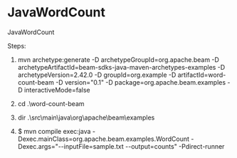 # JavaWordCount
JavaWordCount

Steps:

1. mvn archetype:generate -D archetypeGroupId=org.apache.beam -D archetypeArtifactId=beam-sdks-java-maven-archetypes-examples -D archetypeVersion=2.42.0 -D groupId=org.example -D artifactId=word-count-beam -D version="0.1" -D package=org.apache.beam.examples -D interactiveMode=false

2. cd .\word-count-beam

3. dir .\src\main\java\org\apache\beam\examples

4. $ mvn compile exec:java -Dexec.mainClass=org.apache.beam.examples.WordCount -Dexec.args="--inputFile=sample.txt --output=counts" -Pdirect-runner
